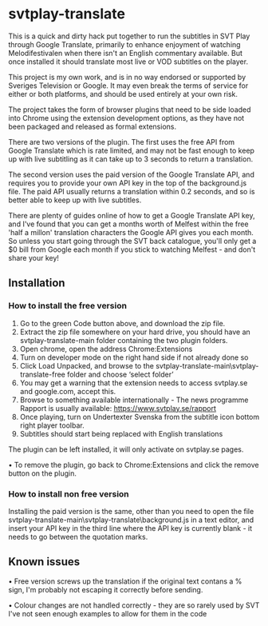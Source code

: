 # svtplay-translate

This is a quick and dirty hack put together to run the subtitles in SVT Play through Google Translate, primarily to enhance enjoyment of watching Melodifestivalen when there isn't an English commentary available. But once installed it should translate most live or VOD subtitles on the player.

This project is my own work, and is in no way endorsed or supported by Sveriges Television or Google. It may even break the terms of service for either or both platforms, and should be used entirely at your own risk.

The project takes the form of browser plugins that need to be side loaded into Chrome using the extension development options, as they have not been packaged and released as formal extensions.

There are two versions of the plugin. The first uses the free API from Google Translate which is rate limited, and may not be fast enough to keep up with live subtitling as it can take up to 3 seconds to return a translation.

The second version uses the paid version of the Google Translate API, and requires you to provide your own API key in the top of the background.js file. The paid API usually returns a translation within 0.2 seconds, and so is better able to keep up with live subtitles.

There are plenty of guides online of how to get a Google Translate API key, and I've found that you can get a months worth of Melfest within the free 'half a millon' translation characters the Google API gives you each month. So unless you start going through the SVT back catalogue, you'll only get a $0 bill from Google each month if you stick to watching Melfest - and don't share your key! 

## Installation

### How to install the free version
1. Go to the green Code button above, and download the zip file.
2. Extract the zip file somewhere on your hard drive, you should have an svtplay-translate-main folder containing the two plugin folders.
3.	Open chrome, open the address Chrome:Extensions
4.	Turn on developer mode on the right hand side if not already done so
5.	Click Load Unpacked, and browse to the svtplay-translate-main\svtplay-translate-free folder and choose ‘select folder’
6.	You may get a warning that the extension needs to access svtplay.se and google.com, accept this.
7.	Browse to something available internationally - The news programme Rapport is usually available: https://www.svtplay.se/rapport
9.	Once playing, turn on Undertexter Svenska from the subtitle icon bottom right player toolbar.
10. Subtitles should start being replaced with English translations

The plugin can be left installed, it will only activate on svtplay.se pages. 

•	To remove the plugin, go back to Chrome:Extensions and click the remove button on the plugin.

### How to install non free version
Installing the paid version is the same, other than you need to open the file svtplay-translate-main\svtplay-translate\background.js in a text editor, and insert your API key in the third line where the API key is currently blank - it needs to go between the quotation marks.

## Known issues
•	Free version screws up the translation if the original text contans a % sign, I'm probably not escaping it correctly before sending.

•	Colour changes are not handled correctly - they are so rarely used by SVT I've not seen enough examples to allow for them in the code
